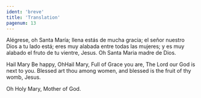 ```yaml
---
ident: 'breve'
title: 'Translation'
pagenum: 13
---
```

Alégrese, oh Santa María; llena estás de mucha gracia; el señor nuestro Dios a tu lado está; eres muy alabada entre todas las mujeres; y es muy alabado el fruto de tu vientre, Jesus. Oh Santa Maria madre de Dios.

Hail Mary
Be happy,
OhHail Mary,
Full of Grace you are,
The Lord our God is next to you.
Blessed art thou among women,
and blessed is the fruit
of thy womb, Jesus.

Oh Holy Mary,
Mother of God.
